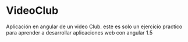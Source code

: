 # VideoClub
Aplicación en angular de un video Club. este es solo un ejercicio practico para aprender a desarrollar aplicaciones web con angular 1.5
